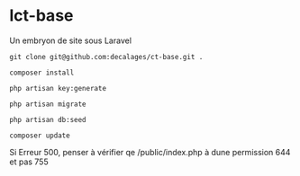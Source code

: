 # lct-base
Un embryon de site sous Laravel

    git clone git@github.com:decalages/ct-base.git .

    composer install

    php artisan key:generate

    php artisan migrate

	php artisan db:seed

	composer update


Si Erreur 500, penser à vérifier qe /public/index.php à dune permission 644 et pas 755
